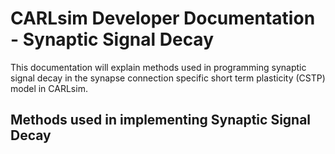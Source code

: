 CARLsim Developer Documentation - Synaptic Signal Decay
=============================

This documentation will explain methods used in programming synaptic signal decay in the synapse connection specific short term plasticity (CSTP) model in CARLsim.

Methods used in implementing Synaptic Signal Decay
----------------

